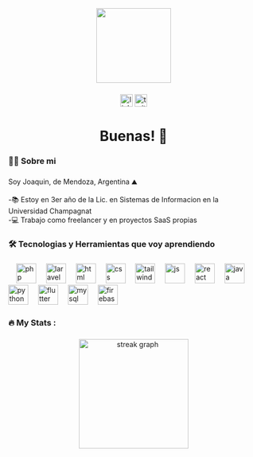 <div align="center">
  <img height="150" src="https://media2.giphy.com/media/v1.Y2lkPTc5MGI3NjExcWhzNHpibWp6djRmZGY2Mm1ocmpmdGEwcHh1c3c0ZHg5M3huMXh0eiZlcD12MV9pbnRlcm5hbF9naWZfYnlfaWQmY3Q9Zw/OLPQ6z2hlHmwFc4Hso/giphy.gif"  />
</div>

###

<div align="center">
  <a href="www.linkedin.com/in/joaquin-herrera-gamez-a7b20a21b"><img src="https://img.shields.io/static/v1?message=LinkedIn&logo=linkedin&label=&color=0077B5&logoColor=white&labelColor=&style=for-the-badge" height="25" alt="linkedin logo"/></a>
  <a href="https://x.com/JoaqunHerreraG2"><img src="https://img.shields.io/static/v1?message=Twitter&logo=twitter&label=&color=1DA1F2&logoColor=white&labelColor=&style=for-the-badge" height="25" alt="twitter logo"/></a>
</div>

###

<h1 align="center">Buenas! 👋</h1>

###

<h3 align="left">👩‍💻  Sobre mi</h3>

###

<p align="left">Soy Joaquin, de Mendoza, Argentina ⛰️<br><br>-📚 Estoy en 3er año de la Lic. en Sistemas de Informacion en la Universidad Champagnat<br>-💻 Trabajo como freelancer y en proyectos SaaS propias<br>

###

<h3 align="left">🛠 Tecnologias y Herramientas que voy aprendiendo</h3>

###

<div align="left">
  <img width="12" />
  <img src="https://www.svgrepo.com/show/452088/php.svg" height="40" alt="php logo"  />
  <img width="12" />
  <img src="https://www.svgrepo.com/show/376332/laravel.svg" height="40" alt="laravel"  />
  <img width="12" />
  <img src="https://www.svgrepo.com/show/452228/html-5.svg" height="40" alt="html"  />
  <img width="12" />
  <img src="https://www.svgrepo.com/show/373535/css.svg" height="40" alt="css"  />
  <img width="12" />
  <img src="https://www.svgrepo.com/show/374118/tailwind.svg" height="40" alt=" tailwind css"  />
  <img width="12" />
  <img src="https://www.svgrepo.com/show/355081/js.svg" height="40" alt="js"  />
  <img width="12" />
  <img src="" height="40" alt="react"  />
  <img width="12" />
  <img src="" height="40" alt="java"  />
  <img width="12" />
  <img src="" height="40" alt="python"  />
  <img width="12" />
  <img src="" height="40" alt="flutter"  />
  <img width="12" />
  <img src="" height="40" alt="mysql"  />
  <img width="12" />
  <img src="https://cdn.jsdelivr.net/gh/devicons/devicon/icons/firebase/firebase-plain-wordmark.svg" height="40" alt="firebase logo"  />
  <img width="12" />
</div>

###

<h3 align="left">🔥   My Stats :</h3>

###

<div align="center">
  <img src="https://streak-stats.demolab.com?user=maurodesouza&locale=en&mode=daily&theme=dark&hide_border=false&border_radius=5&order=3" height="220" alt="streak graph"  />
</div>

###
